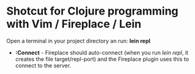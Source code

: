 # Shotcut for Clojure programming with Vim / Fireplace / Lein

Open a terminal in your project directory an run: **lein repl**

* **:Connect** - Fireplace should auto-connect (when you run _lein repl_, it creates the file target/repl-port) and the Fireplace plugin uses this to connect to the server.
